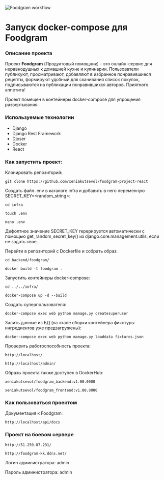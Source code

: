 ![Foodgram workflow](https://github.com/xeniakutsevol/foodgram-project-react/actions/workflows/foodgram_workflow.yml/badge.svg)

# Запуск docker-compose для Foodgram

### Описание проекта

Проект **Foodgram** (Продуктовый помощник) - это онлайн-сервис для неравнодушных к домашней кухне и кулинарии. Пользователи публикуют, просматривают, добавляют в избранное понравившиеся рецепты, формируют удобный для скачивания список покупок, подписываются на публикации понравившихся авторов. Приятного аппетита!

Проект помещен в контейнеры docker-compose для упрощения развертывания.

### Используемые технологии
- Django
- Django Rest Framework
- Djoser
- Docker
- React

### Как запустить проект:

Клонировать репозиторий:

```
git clone https://github.com/xeniakutsevol/foodgram-project-react
```

Создать файл .env в каталогe infra и добавить в него переменную SECRET_KEY=<random_string>:

```
cd infra
```

```
touch .env
```

```
nano .env
```

Дефолтное значение SECRET_KEY герерируется автоматически с помощью get_random_secret_key() из django.core.management.utils, если не задать свое.


Перейти в репозиторий с Dockerfile и собрать образ:

```
cd backend/foodgram/
```

```
docker build -t foodgram .
```

Запустить контейнеры docker-compose:

```
cd ../../infra/
```

```
docker-compose up -d --build
```

Cоздать суперпользователя:

```
docker-compose exec web python manage.py createsuperuser
```

Залить данные из БД (на этапе сборки контейнера фикстуры ингредиентов уже предзагружены):

```
docker-compose exec web python manage.py loaddata fixtures.json
```

Проверить работоспособность проекта:

```
http://localhost/
```

```
http://localhost/admin/
```

Образы проекта также доступен в DockerHub:

```
xeniakutsevol/foodgram_backend:v1.00.0000
```

```
xeniakutsevol/foodgram_frontend:v1.00.0000
```

### Как пользоваться проектом

Документация к Foodgram:

```
http://localhost/api/docs
```

### Проект на боевом сервере

```
http://51.250.87.231/
```

```
http://foodgram-kk.ddns.net/
```

Логин администратора: admin

Пароль администратора: admin